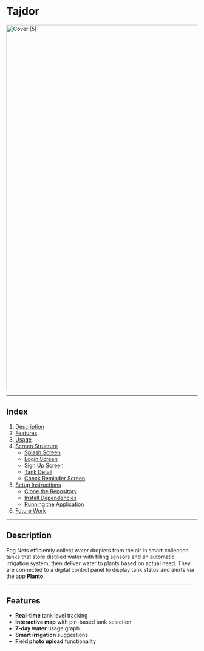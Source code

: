 
# **Tajdor**  

<img width="1600" height="960" alt="Cover (5)" src="https://github.com/user-attachments/assets/9af81b1f-c07b-4e7a-a7f3-6afb2562e9ff" />

---

## **Index**
1. [Description](#description)  
2. [Features](#features)  
3. [Usage](#usage)  
4. [Screen Structure](#screen-structure)  
   - [Splash Screen](#1-welcome-screen)  
   - [Login Screen](#2-login-screen)  
   - [Sign Up Screen](#3-sign-up-screen)  
   - [Tank Detail](#4-set-reminder-screen)  
   - [Check Reminder Screen](#5-check-reminder-screen)  
5. [Setup Instructions](#setup-instructions)  
   - [Clone the Repository](#clone-the-repository)  
   - [Install Dependencies](#install-dependencies)  
   - [Running the Application](#running-the-application)  
6. [Future Work](#future-work-for-the-indoor-plant-care-application)


--- 
## **Description**  
Fog Nets efficiently collect water droplets from the air in smart collection tanks that store distilled water with filling sensors and an automatic irrigation system, then deliver water to plants based on actual need. They are connected to a digital control panel to display tank status and alerts via the app **Planto**.  

---

## **Features**  
- **Real-time** tank level tracking
- **Interactive map** with pin-based tank selection
- **7-day water** usage graph.
- **Smart irrigation** suggestions
- **Field photo upload** functionality
  



